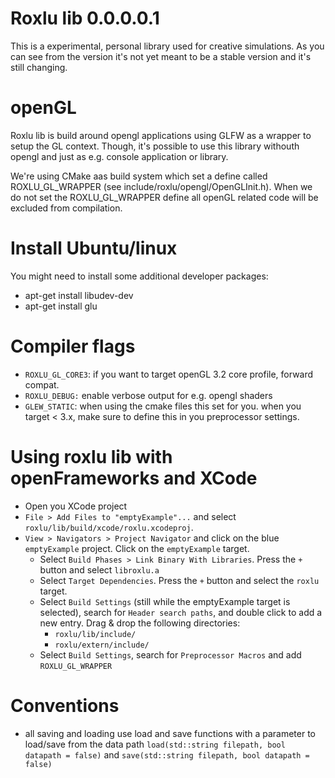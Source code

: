 Roxlu lib 0.0.0.0.1
===================
This is a experimental, personal library used for creative simulations. As 
you can see from the version it's not yet meant to be a stable version and it's
still changing.


openGL
======
Roxlu lib is build around opengl applications using GLFW as a wrapper to setup 
the GL context. Though, it's possible to use this library withouth opengl and
just as e.g. console application or library.   

We're using CMake aas build system which set a define called ROXLU_GL_WRAPPER
(see include/roxlu/opengl/OpenGLInit.h). When we do not set the ROXLU_GL_WRAPPER
define all openGL related code will be excluded from compilation.

Install Ubuntu/linux
=====================
You might need to install some additional developer packages:
- apt-get install libudev-dev
- apt-get install glu


Compiler flags
==============

- `ROXLU_GL_CORE3`: if you want to target openGL 3.2 core profile, forward compat.
- `ROXLU_DEBUG:` enable verbose output for e.g. opengl shaders
- `GLEW_STATIC`: when using the cmake files this set for you. when you target < 3.x, make sure to 
                 define this in you preprocessor settings.
        

Using roxlu lib with openFrameworks and XCode
=============================================
- Open you XCode project
- `File > Add Files to "emptyExample"...` and select `roxlu/lib/build/xcode/roxlu.xcodeproj`.
- `View > Navigators > Project Navigator` and click on the blue `emptyExample` project.  Click on the `emptyExample` target.
  - Select `Build Phases > Link Binary With Libraries`. Press the `+` button  and select `libroxlu.a`
  - Select `Target Dependencies`. Press the `+` button and select the `roxlu` target.
  - Select `Build Settings` (still while the emptyExample target is selected), search for `Header search paths`, and double click to add a new entry. Drag & drop the following directories:
      - `roxlu/lib/include/`
      - `roxlu/extern/include/`
  - Select `Build Settings`, search for `Preprocessor Macros` and add `ROXLU_GL_WRAPPER`

  
Conventions
===========
- all saving and loading use load and save functions with a parameter to  
  load/save from the data path `load(std::string filepath, bool datapath = false)` and `save(std::string filepath, bool datapath = false)`